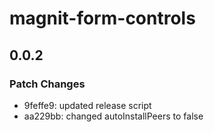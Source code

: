 # magnit-form-controls

## 0.0.2

### Patch Changes

- 9feffe9: updated release script
- aa229bb: changed autoInstallPeers to false
